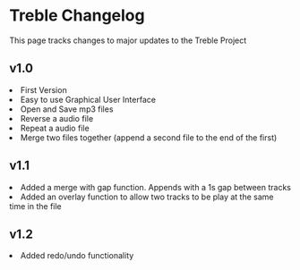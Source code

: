 Treble Changelog
================
This page tracks changes to major updates to the Treble Project

v1.0
----
<li> First Version
<li> Easy to use Graphical User Interface
<li> Open and Save mp3 files
<li> Reverse a audio file
<li> Repeat a audio file
<li> Merge two files together (append a second file to the end of the first)

v1.1
----
<li> Added a merge with gap function. Appends with a 1s gap between tracks
<li> Added an overlay function to allow two tracks to be play at the same time in the file

v1.2
----
<li> Added redo/undo functionality